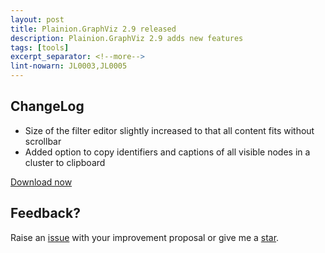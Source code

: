 ```yaml
---
layout: post
title: Plainion.GraphViz 2.9 released
description: Plainion.GraphViz 2.9 adds new features
tags: [tools]
excerpt_separator: <!--more-->
lint-nowarn: JL0003,JL0005
---
```


## ChangeLog

- Size of the filter editor slightly increased to that all content fits without scrollbar
- Added option to copy identifiers and captions of all visible nodes in a cluster to clipboard

[Download now](https://github.com/plainionist/Plainion.GraphViz/releases)

<!--more-->

## Feedback?

Raise an [issue](https://github.com/plainionist/Plainion.GraphViz/issues) with your improvement proposal 
or give me a [star](https://github.com/plainionist/Plainion.GraphViz).



